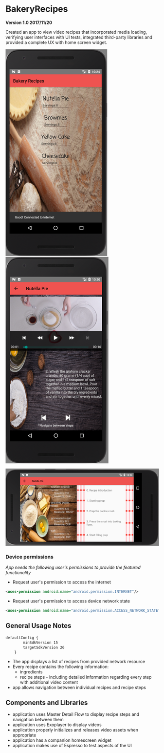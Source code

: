 # BakeryRecipes
**Version 1.0 2017/11/20** 

Created an app to view video recipes that incorporated media loading, verifying user interfaces with UI tests, integrated third-party libraries and provided a complete UX with home screen widget.

![alt text](https://github.com/skorudzhiev/BakeryRecipes/blob/master/readme_photos/BakeryRecipes%20-%20recipes2%20-%20Nexus_5X_API_24_5554.png) ![alt text](https://github.com/skorudzhiev/BakeryRecipes/blob/master/readme_photos/BakeryRecipes%20-%20step%20-%20Nexus_5X_API_24_5554.png) 

![alt text](https://github.com/skorudzhiev/BakeryRecipes/blob/master/readme_photos/BakeryRecipes%20-%20steps2%20-%20Nexus_5X_API_24_5554.png)

### Device permissions
*App needs the following user's permissions to provide the featured functionality*
* Request user's permission to access the internet
```XML
<uses-permission android:name="android.permission.INTERNET"/>
```
* Request user's permission to access device network state
```XML
<uses-permission android:name="android.permission.ACCESS_NETWORK_STATE" />
```

## General Usage Notes

```Gradle
defaultConfig {
        minSdkVersion 15
        targetSdkVersion 26
    }
```
* The app displays a list of recipes from provided network resource 
* Every recipe contains the following information: 
  * ingredients
  * recipe steps - including detailed information regarding every step with additional video content
* app allows navigation between individual recipes and recipe steps

## Components and Libraries 
- application uses Master Detail Flow to display recipe steps and navigation between them
- application uses Exoplayer to display videos
- application properly initializes and releases video assets when appropriate
- application has a companion homescreen widget
- application makes use of Espresso to test aspects of the UI
